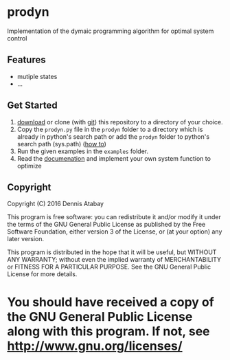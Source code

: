 # prodyn
Implementation of the dymaic programming algorithm for optimal system control


## Features

  * mutiple states
  * ...


## Get Started

1. [download](https://github.com/yabata/prodyn/archive/master.zip) or clone (with [git](http://git-scm.com/)) this repository to a directory of your choice.
2. Copy the `prodyn.py` file in the `prodyn` folder to a directory which is already in python's search path or add the `prodyn` folder to python's search path (sys.path) ([how to](http://stackoverflow.com/questions/17806673/where-shall-i-put-my-self-written-python-packages/17811151#17811151))
3. Run the given examples in the `examples` folder.
4. Read the [documenation](http://pyrenn.readthedocs.org) and implement your own system function to optimize


## Copyright

Copyright (C) 2016  Dennis Atabay

This program is free software: you can redistribute it and/or modify
it under the terms of the GNU General Public License as published by
the Free Software Foundation, either version 3 of the License, or
(at your option) any later version.

This program is distributed in the hope that it will be useful,
but WITHOUT ANY WARRANTY; without even the implied warranty of
MERCHANTABILITY or FITNESS FOR A PARTICULAR PURPOSE.  See the
GNU General Public License for more details.

You should have received a copy of the GNU General Public License
along with this program.  If not, see <http://www.gnu.org/licenses/>
=======

